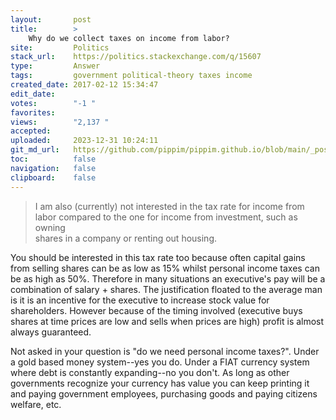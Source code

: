 ```yaml
---
layout:       post
title:        >
    Why do we collect taxes on income from labor?
site:         Politics
stack_url:    https://politics.stackexchange.com/q/15607
type:         Answer
tags:         government political-theory taxes income
created_date: 2017-02-12 15:34:47
edit_date:    
votes:        "-1 "
favorites:    
views:        "2,137 "
accepted:     
uploaded:     2023-12-31 10:24:11
git_md_url:   https://github.com/pippim/pippim.github.io/blob/main/_posts/2017/2017-02-12-Why-do-we-collect-taxes-on-income-from-labor_.md
toc:          false
navigation:   false
clipboard:    false
---
```


> I am also (currently) not interested in the tax rate for income from  
> labor compared to the one for income from investment, such as owning  
> shares in a company or renting out housing.  

You should be interested in this tax rate too because often capital gains from selling shares can be as low as 15% whilst personal income taxes can be as high as 50%. Therefore in many situations an executive's pay will be a combination of salary + shares. The justification floated to the average man is it is an incentive for the executive to increase stock value for shareholders. However because of the timing involved (executive buys shares at time prices are low and sells when prices are high) profit is almost always guaranteed.

Not asked in your question is "do we need personal income taxes?". Under a gold based money system--yes you do. Under a FIAT currency system where debt is constantly expanding--no you don't. As long as other governments recognize your currency has value you can keep printing it and paying government employees, purchasing goods and paying citizens welfare, etc.
